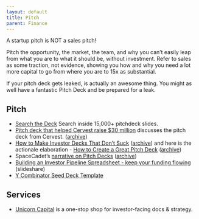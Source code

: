 ```yaml
---
layout: default
title: Pitch
parent: Finance
---
```


A startup pitch is NOT a sales pitch!

Pitch the opportunity, the market, the team, and why you can’t easily leap from what you are to what it should be, without investment. Refer to sales as some traction, not evidence, showing you how and why you need a lot more capital to go from where you are to 15x as substantial.

If your pitch deck gets leaked, is actually an awesome thing. You might as well have a fantastic Pitch Deck and be prepared for a leak.

## Pitch

- [Search the Deck](https://www.searchthedeck.com) Search inside 15,000+ pitchdeck slides.
- [Pitch deck that helped Cervest raise $30 million](https://www.businessinsider.com/cervest-series-a-funding-fundraising-pitch-deck-proptech-startup-2021-5) discusses the pitch deck from Cervest. ([archive](https://archive.ph/T2f7b))
- [How to Make Investor Decks That Don’t Suck](https://www.candyforbreakfast.email/p/how-to-make-investor-decks-that-dont) ([archive](https://archive.ph/awVEl)) and here is the actionale elaboration - [How to Create a Great Pitch Deck](https://odteam.notion.site/How-to-Create-a-Great-Pitch-Deck-e1595dfd12a04610b6817b062c9af4d0) ([archive](https://archive.ph/Yscn0))
- SpaceCadet’s [narrative on Pitch Decks](https://visionquest.spacecadet.ventures/phases/pitch) ([archive](https://archive.ph/Ib7MM))
- [Building an Investor Pipeline Spreadsheet - keep your funding flowing](https://www.slideshare.net/jefielding/building-an-investor-pipeline-spreadsheet-keep-your-funding-flowing) (slideshare)
- [Y Combinator Seed Deck Template](https://docs.google.com/presentation/d/17nFIwCyf2Kz-Ao5HGnmvNZ74L8eSKA2C2Qdaoe-47OM/)

## Services

- [Unicorn Capital](https://unicornbusinessplans.com) is a one-stop shop for investor-facing docs & strategy.